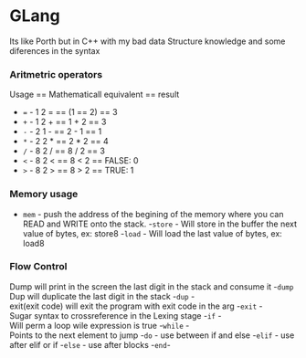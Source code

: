 # GLang
Its like Porth but in C++ with my bad data Structure knowledge
and some diferences in the syntax


### Aritmetric operators

Usage == Mathematicall equivalent == result
- `=` - 1 2 = == (1 == 2)   == 3
- `+` - 1 2 + == 1 + 2      == 3
- `-` - 2 1 - == 2 - 1      == 1
- `*` - 2 2 * == 2 * 2      == 4
- `/` - 8 2 / == 8 / 2      == 3
- `<` - 8 2 < == 8 < 2      == FALSE: 0
- `>` - 8 2 > == 8 > 2      == TRUE: 1

### Memory usage

- `mem` - push the address of the begining of the memory where you can READ and
  WRITE onto the stack.
-`store` - Will store in the buffer the next value of bytes, ex: store8
-`load` -  Will load the last value of bytes, ex: load8

### Flow Control
Dump will print in the screen the last digit in the stack and consume it
-`dump`
Dup will duplicate the last digit in the stack
-`dup` -    
exit(exit code) will exit the program with exit code in the arg
-`exit` -   
 Sugar syntax to crossreference in the Lexing stage
-`if` -    
Will perm a loop wile expression is true
-`while` -  
Points to the next element to jump
-`do` -
use between if and else
-`elif` -
use after elif or if
-`else` -
use after blocks
-`end`- 
